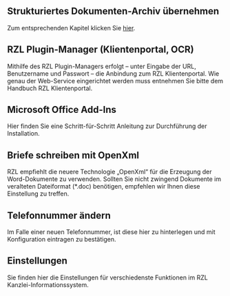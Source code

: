 ## Strukturiertes Dokumenten-Archiv übernehmen

Zum entsprechenden Kapitel klicken Sie [hier](../Dokumentenverwaltung/Archiv-Import.md).

## RZL Plugin-Manager (Klientenportal, OCR)

Mithilfe des RZL Plugin-Managers erfolgt – unter Eingabe der URL,
Benutzername und Passwort – die Anbindung zum RZL Klientenportal. Wie
genau der Web-Service eingerichtet werden muss entnehmen Sie bitte dem
Handbuch RZL Klientenportal.

## Microsoft Office Add-Ins

Hier finden Sie eine Schritt-für-Schritt Anleitung zur Durchführung der
Installation.

## Briefe schreiben mit OpenXml

RZL empfiehlt die neuere Technologie „OpenXml“ für die Erzeugung der
Word-Dokumente zu verwenden. Sollten Sie nicht zwingend Dokumente im
veralteten Dateiformat (\*.doc) benötigen, empfehlen wir Ihnen diese
Einstellung zu treffen.

## Telefonnummer ändern

Im Falle einer neuen Telefonnummer, ist diese hier zu hinterlegen und
mit Konfiguration eintragen zu bestätigen.

## Einstellungen

Sie finden hier die Einstellungen für verschiedenste Funktionen im RZL
Kanzlei-Informationssystem.
